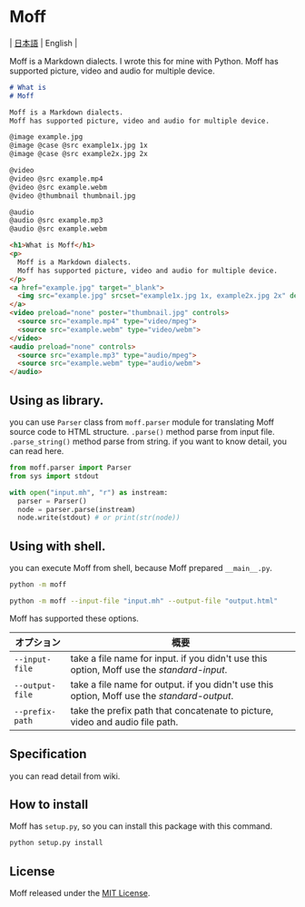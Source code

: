 
# Moff

\| [日本語](README.ja.md) \| English \|

Moff is a Markdown dialects.
I wrote this for mine with Python.
Moff has supported picture, video and audio for multiple device.

```markdown
# What is 
# Moff 

Moff is a Markdown dialects.
Moff has supported picture, video and audio for multiple device.

@image example.jpg
@image @case @src example1x.jpg 1x
@image @case @src example2x.jpg 2x

@video 
@video @src example.mp4
@video @src example.webm
@video @thumbnail thumbnail.jpg

@audio 
@audio @src example.mp3
@audio @src example.webm
```

```html
<h1>What is Moff</h1>
<p>
  Moff is a Markdown dialects.
  Moff has supported picture, video and audio for multiple device.
</p>
<a href="example.jpg" target="_blank">
  <img src="example.jpg" srcset="example1x.jpg 1x, example2x.jpg 2x" decoding="async">
</a>
<video preload="none" poster="thumbnail.jpg" controls>
  <source src="example.mp4" type="video/mpeg">
  <source src="example.webm" type="video/webm">
</video>
<audio preload="none" controls>
  <source src="example.mp3" type="audio/mpeg">
  <source src="example.webm" type="audio/webm">
</audio>
```

## Using as library.

you can use `Parser` class from `moff.parser` module for translating Moff source code to HTML structure. 
`.parse()` method parse from input file. `.parse_string()` method parse from string.
if you want to know detail, you can read here.

```python
from moff.parser import Parser
from sys import stdout

with open("input.mh", "r") as instream:
  parser = Parser()
  node = parser.parse(instream)
  node.write(stdout) # or print(str(node))
```

## Using with shell.

you can execute Moff from shell, because Moff prepared `__main__.py`.

```bash
python -m moff
```

```bash
python -m moff --input-file "input.mh" --output-file "output.html"
```

Moff has supported these options.

| オプション | 概要 | 
| ---- | ---- |
| `--input-file` | take a file name for input. if you didn't use this option, Moff use the *standard-input*. | 
| `--output-file` | take a file name for output. if you didn't use this option, Moff use the *standard-output*. | 
| `--prefix-path` | take the prefix path that concatenate to picture, video and audio file path. | 

## Specification

you can read detail from wiki.

## How to install

Moff has `setup.py`, so you can install this package with this command.

```bash
python setup.py install
```

## License

Moff released under the [MIT License](LICENSE).
